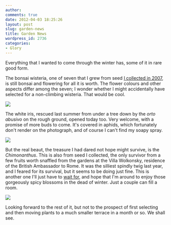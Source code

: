 ```yaml
---
author:
comments: true
date: 2012-04-03 18:25:26
layout: post
slug: garden-news
title: Garden News
wordpress_id: 2736
categories:
- Glory
---
```


Everything that I wanted to come through the winter has, some of it in rare good form.

The bonsai wisteria, one of seven that I grew from seed [I collected in 2007](http://jeremycherfas.net/2008/04/22/stormy-weather/), is still bonsai and flowering for all it is worth. The flower colours and other aspects differ among the seven; I wonder whether I might accidentally have selected for a non-climbing wisteria. That would be cool.

[![](/uploads/2012/04/Bonsai-Wisteria-192x300.png)](/uploads/2012/04/Bonsai-Wisteria.png)

The white iris, rescued last summer from under a tree down by the _orto abusivo_ on the rough ground, opened today too. Very welcome, with a promise of more buds to come. It's covered in aphids, which fortunately don't render on the photograph, and of course I can't find my soapy spray.

[![](/uploads/2012/04/White-Iris-225x300.png)](/uploads/2012/04/White-Iris.png)

But the real beaut, the treasure I had dared not hope might survive, is the _Chimonanthus_. This is also from seed I collected, the only survivor from a few fruits worth snaffled from the gardens at the Villa Wolkonsky, residence of the British Ambassador to Rome. It was the silliest spindly twig last year, and I feared for its survival, but it seems to be doing just fine. This is another one I'll just have to [wait for](http://jeremycherfas.net/2005/05/10/loss/), and hope that I'm around to enjoy those gorgeously spicy blossoms in the dead of winter. Just a couple can fill a room.

[![](/uploads/2012/04/Chimonanthus-400x300.png)](/uploads/2012/04/Chimonanthus.png)

Looking forward to the rest of it, but not to the prospect of first selecting and then moving plants to a much smaller terrace in a month or so. We shall see.

